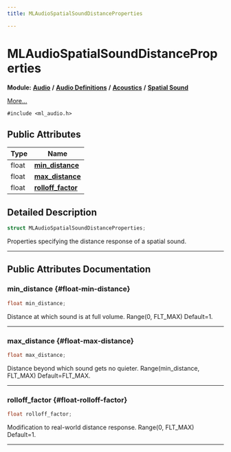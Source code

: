 ```yaml
---
title: MLAudioSpatialSoundDistanceProperties

---
```


# MLAudioSpatialSoundDistanceProperties

**Module:** **[Audio](/api-ref/api/Modules/group___audio/group___audio.md)** **/** **[Audio Definitions](/api-ref/api/Modules/group___audio/group___audio_defs/group___audio_defs.md)** **/** **[Acoustics](/api-ref/api/Modules/group___audio/group___audio_defs/group___def_acoustics/group___def_acoustics.md)** **/** **[Spatial Sound](/api-ref/api/Modules/group___audio/group___audio_defs/group___def_acoustics/group___def_spatial_sound.md)**



 [More...](#detailed-description)


`#include <ml_audio.h>`

## Public Attributes

| Type           | Name           |
| -------------- | -------------- |
| float | **[min_distance](/api-ref/api/Modules/group___audio/group___audio_defs/group___audio_defs.md#float-min-distance)**  |
| float | **[max_distance](/api-ref/api/Modules/group___audio/group___audio_defs/group___audio_defs.md#float-max-distance)**  |
| float | **[rolloff_factor](/api-ref/api/Modules/group___audio/group___audio_defs/group___audio_defs.md#float-rolloff-factor)**  |

## Detailed Description

```cpp
struct MLAudioSpatialSoundDistanceProperties;
```


Properties specifying the distance response of a spatial sound. 





-----------
## Public Attributes Documentation

### min_distance {#float-min-distance}

```cpp
float min_distance;
```


Distance at which sound is at full volume. Range(0, FLT_MAX) Default=1. 





-----------

### max_distance {#float-max-distance}

```cpp
float max_distance;
```


Distance beyond which sound gets no quieter. Range(min_distance, FLT_MAX) Default=FLT_MAX. 





-----------

### rolloff_factor {#float-rolloff-factor}

```cpp
float rolloff_factor;
```


Modification to real-world distance response. Range(0, FLT_MAX) Default=1. 





-----------

